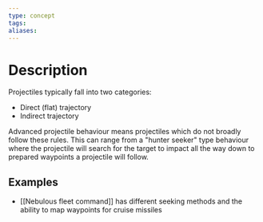 ```yaml
---
type: concept
tags: 
aliases:
---
```


# Description
Projectiles typically fall into two categories:
- Direct (flat) trajectory
- Indirect trajectory

Advanced projectile behaviour means projectiles which do not broadly follow these rules. This can range from a "hunter seeker" type behaviour where the projectile will search for the target to impact all the way down to prepared waypoints a projectile will follow.

## Examples
- [[Nebulous fleet command]]  has different seeking methods and the ability to map waypoints for cruise missiles

